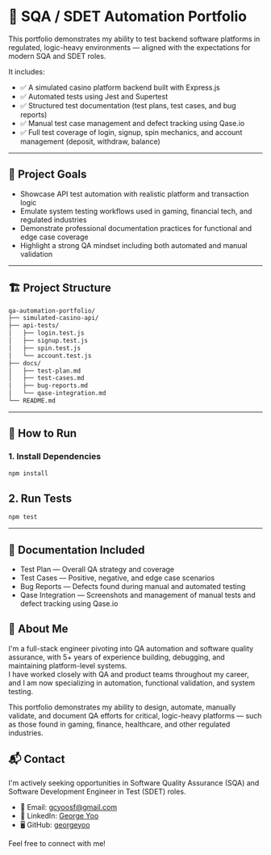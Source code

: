 # 🎯 SQA / SDET Automation Portfolio

This portfolio demonstrates my ability to test backend software platforms in regulated, logic-heavy environments — aligned with the expectations for modern SQA and SDET roles.

It includes:
- ✅ A simulated casino platform backend built with Express.js
- ✅ Automated tests using Jest and Supertest
- ✅ Structured test documentation (test plans, test cases, and bug reports)
- ✅ Manual test case management and defect tracking using Qase.io
- ✅ Full test coverage of login, signup, spin mechanics, and account management (deposit, withdraw, balance)

---

## 🧠 Project Goals

- Showcase API test automation with realistic platform and transaction logic
- Emulate system testing workflows used in gaming, financial tech, and regulated industries
- Demonstrate professional documentation practices for functional and edge case coverage
- Highlight a strong QA mindset including both automated and manual validation

---

## 🏗️ Project Structure

```bash
qa-automation-portfolio/
├── simulated-casino-api/
├── api-tests/  
│   ├── login.test.js
│   ├── signup.test.js
│   ├── spin.test.js
│   └── account.test.js
├── docs/  
│   ├── test-plan.md
│   ├── test-cases.md
│   ├── bug-reports.md
│   └── qase-integration.md
└── README.md 
```

---

## 🔧 How to Run

### 1. Install Dependencies

```bash
npm install
```

## 2. Run Tests

```bash
npm test
```

---

## 📄 Documentation Included

- Test Plan — Overall QA strategy and coverage
- Test Cases — Positive, negative, and edge case scenarios
- Bug Reports — Defects found during manual and automated testing
- Qase Integration — Screenshots and management of manual tests and defect tracking using Qase.io


## 📣 About Me

I'm a full-stack engineer pivoting into QA automation and software quality assurance, with 5+ years of experience building, debugging, and maintaining platform-level systems.  
I have worked closely with QA and product teams throughout my career, and I am now specializing in automation, functional validation, and system testing.

This portfolio demonstrates my ability to design, automate, manually validate, and document QA efforts for critical, logic-heavy platforms — such as those found in gaming, finance, healthcare, and other regulated industries.

## 📬 Contact

I'm actively seeking opportunities in Software Quality Assurance (SQA) and Software Development Engineer in Test (SDET) roles.

- 📧 Email: gcyoosf@gmail.com
- 💼 LinkedIn: [George Yoo](https://www.linkedin.com/in/george-yoo/)
- 🖥️ GitHub: [georgeyoo](https://github.com/georgeyoo)

Feel free to connect with me!
